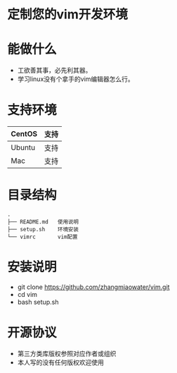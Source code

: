 # 定制您的vim开发环境

# 能做什么
* 工欲善其事，必先利其器。
* 学习linux没有个拿手的vim编辑器怎么行。

# 支持环境
CentOS           |  支持
-----------------| --------------
Ubuntu           |  支持
Mac              |  支持

# 目录结构

```
.
├── README.md   使用说明
├── setup.sh    环境安装
└── vimrc       vim配置

```

# 安装说明

* git clone https://github.com/zhangmiaowater/vim.git
* cd vim
* bash setup.sh

# 开源协议
* 第三方类库版权参照对应作者或组织
* 本人写的没有任何版权欢迎使用

